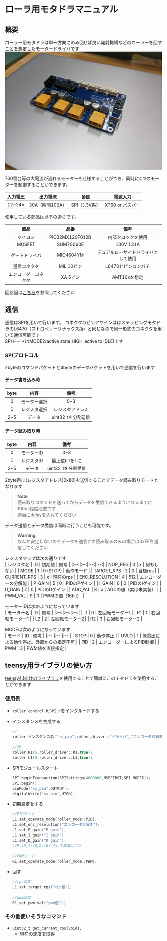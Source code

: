 # ローラ用モタドラマニュアル

## 概要
ローラー用モタドラは単一方向にのみ回せば良い発射機構などのローラーを回すことを想定したモータードライバです  
![外観](images/PXL_20220804_065907958.jpg)  

700番台等の大電流が流れるモーターも仕様することができ、同時に4つのモーターを制御することができます。  

| 入力電圧 | 出力電流 | 通信 | 電源入力 |
|:--:|:--:|:--:|:--:|
| 12~24V | 30A（瞬間100A） | SPI（3.3V系） | XT60 or バスバー |

使用している部品は以下の通りです。  

| 部品 | 品番 | 備考 |
|:--:|:--:|:--:|
| マイコン | PIC32MX120F032B | 内部クロックを使用 |
| MOSFET | SUM70060E | 100V 131A |
| ゲートドライバ | MIC4604YM | デュアルローサイドドライバとして使用 |
| 通信コネクタ | MIL 10ピン | L6470とピンコンパチ |
| エンコーダーコネクタ | XA 5ピン | AMT10xを想定 |

回路図は[こちら](ローラー用モタドラ.pdf)を参照してください  


## 通信  
通信はSPIを用いて行います。
コネクタのピンアサインははステッピングモタドラのL6470（ストロベリーリナックス版）と同じなので同一形式のコネクタを用いて通信可能です  
SPIモードはMODE2(active state:HIGH, active to IDLE)です

### SPIプロトコル  
2byteのコマンドパケットと4byteのデータパケットを用いて通信を行います  

#### データ書き込み時  
| byte | 内容 | 備考 |
|:--:|:--:|:--:|
| 0 | モーター選択 | 0~3 |
| 1 | レジスタ選択 | レジスタアドレス |
| 2~5 | データ | uint32_tを分割送信 |  

#### データ読み取り時  
| byte | 内容 | 備考 |
|:--:|:--:|:--:|
| 0 | モーターID | 0~3 |
| 1 | レジスタID | 最上位bitを1に |
| 2~5 | データ | uint32_tを分割受信 |  

2byte目に(レジスタアドレス|0x80)を送信することでデータ読み取りモードとなります  

>**Note**  
>読み取りコマンドを送ってからデータを受信できるようになるまでに100us程度必要です  
>適当にdelayを入れてください

データ送信とデータ受信は同時に行うことも可能です。  

>**Warning**  
>なんか安定しないのでデータを送信せず読み取るのみの場合は0xFFを送信してください

レジスタマップは次の通りです  
| レジスタ名 | ID | 初期値 | 備考 |
|:--:|:--:|:--:|:--:|
| NOP_REG | 0 | x | 何もしない |
| MODE | 1 | 0 (STOP) | 動作モード |
| TARGET_RPS | 2 | 0 | 目標rps |
| CURRENT_RPS | 3 | x | 現在のrps |
| ENC_RESOLUTION | 4 | 512 | エンコーダーの分解能 |
| P_GAIN | 5 | 0 | PIDのPゲイン |
| I_GAIN | 6 | 0 | PIDのIゲイン |
| D_GAIN | 7 | 0 | PIDのDゲイン |
| ADC_VAL | 8 | x | ADCの値（実は未実装） |
| PWM_VAL | 9 | 0 | PWMの値（16bit） |

モーターIDは次のようになっています  
| モーター名 | ID | 備考 |
|:--:|:--:|:--:|
| L1 | 0 | 左回転モーター1 |
| R1 | 1 | 右回転モーター1 |
| L2 | 2 | 左回転モーター2 |
| R2 | 3 | 右回転モーター2 |

MODEは次のようになっています  
| モード | ID | 備考 |
|:--:|:--:|:--:|
| STOP | 0 | 動作停止 |
| UVLO | 1 | 低電圧による動作停止。外部からの指定不可 |
| PID | 2 | エンコーダーによるPID制御 |
| PWM | 3 | PWM値を直接指定 |

## teensy用ライブラリの使い方  
[teensy4.1向けのライブラリ](https://github.com/TNCTRobocon/roller_controler_master)を使用することで簡単にこのモタドラを使用することができます  

### 使用例  
- `roller_control.h`,`SPI.h`をインクルードする  
- インスタンスを生成する
  ```c
  //
  roller インスタンス名("ss_pin",roller_driver::"ドライバ","エンコーダの有無");

  //例
  roller R1(5,roller_driver::R1,true);
  roller L1(5,roller_driver::L1,true);
  ```

- SPIモジュールスタート  
  ```c
  SPI.beginTransaction(SPISettings(4000000,MSBFIRST,SPI_MODE2));
  SPI.begin();
  pinMode("ss_pin",OUTPUT);
  digitalWrite("ss_pin",HIGH);
  ```

- 初期設定をする  
  ```c
  //PIDモード
  L1.set_operate_mode(roller_mode::PID);
  L1.set_enc_resolution("エンコーダ分解能");
  L1.set_P_gain("P gain");
  L1.set_I_gain("I gain");
  L1.set_D_gain("D gain");
  //P:40,I:10,D:10ぐらいで実験してた

  //PWMモード
  R1.set_operate_mode(roller_mode::PWM);
  ```

- 回す  
  ```c
  //rps指定
  L1.set_target_rps("rps値");

  //pwm指定
  R1.set_pwm_val("pwm値");
  ```

### その他使いそうなコマンド  
- `uint32_t get_current_rps(void);`
    - 現在の速度を取得
